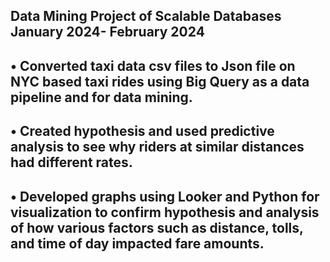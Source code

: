 ## Data Mining Project of Scalable Databases	January 2024- February 2024

## •	Converted taxi data csv files to Json file on NYC based taxi rides using Big Query as a data pipeline and for data mining.
## •	Created hypothesis and used predictive analysis to see why riders at similar distances had different rates.	
## •	Developed graphs using Looker and Python for visualization to confirm hypothesis and analysis of how various factors such as distance, tolls, and time of day impacted fare amounts. 
